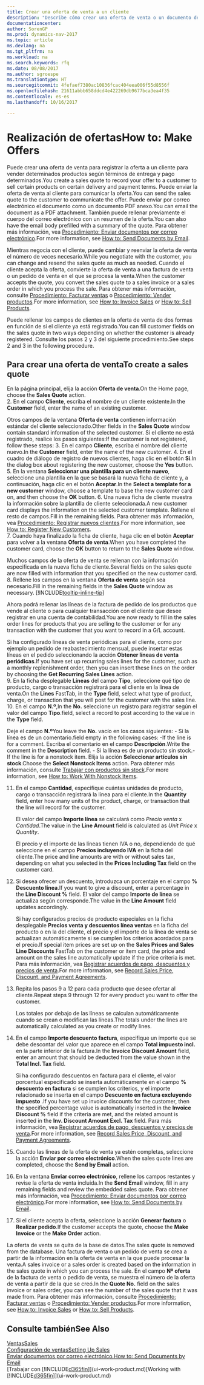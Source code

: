 ```yaml
---
title: Crear una oferta de venta a un cliente
description: "Describe cómo crear una oferta de venta o un documento de solicitud de propuesta (RFQ) para registrar la oferta a un cliente para vender productos con determinadas condiciones."
documentationcenter: 
author: SorenGP
ms.prod: dynamics-nav-2017
ms.topic: article
ms.devlang: na
ms.tgt_pltfrm: na
ms.workload: na
ms.search.keywords: rfq
ms.date: 08/08/2017
ms.author: sgroespe
ms.translationtype: HT
ms.sourcegitcommit: 4fefaef7380ac10836fcac404eea006f55d8556f
ms.openlocfilehash: 21611abbb658ddcd4e422269db9677bca3ea4f35
ms.contentlocale: es-es
ms.lasthandoff: 10/16/2017

---
```

# <a name="how-to-make-offers"></a><span data-ttu-id="5d2c1-103">Realización de ofertas</span><span class="sxs-lookup"><span data-stu-id="5d2c1-103">How to: Make Offers</span></span>
<span data-ttu-id="5d2c1-104">Puede crear una oferta de venta para registrar la oferta a un cliente para vender determinados productos según términos de entrega y pago determinados.</span><span class="sxs-lookup"><span data-stu-id="5d2c1-104">You create a sales quote to record your offer to a customer to sell certain products on certain delivery and payment terms.</span></span> <span data-ttu-id="5d2c1-105">Puede enviar la oferta de venta al cliente para comunicar la oferta.</span><span class="sxs-lookup"><span data-stu-id="5d2c1-105">You can send the sales quote to the customer to communicate the offer.</span></span> <span data-ttu-id="5d2c1-106">Puede enviar por correo electrónico el documento como un documento PDF anexo.</span><span class="sxs-lookup"><span data-stu-id="5d2c1-106">You can email the document as a PDF attachment.</span></span> <span data-ttu-id="5d2c1-107">También puede rellenar previamente el cuerpo del correo electrónico con un resumen de la oferta.</span><span class="sxs-lookup"><span data-stu-id="5d2c1-107">You can also have the email body prefilled with a summary of the quote.</span></span> <span data-ttu-id="5d2c1-108">Para obtener más información, vea [Procedimiento: Enviar documentos por correo electrónico](ui-how-send-documents-email.md).</span><span class="sxs-lookup"><span data-stu-id="5d2c1-108">For more information, see [How to: Send Documents by Email](ui-how-send-documents-email.md).</span></span>

<span data-ttu-id="5d2c1-109">Mientras negocia con el cliente, puede cambiar y reenviar la oferta de venta el número de veces necesario.</span><span class="sxs-lookup"><span data-stu-id="5d2c1-109">While you negotiate with the customer, you can change and resend the sales quote as much as needed.</span></span> <span data-ttu-id="5d2c1-110">Cuando el cliente acepta la oferta, convierte la oferta de venta a una factura de venta o un pedido de venta en el que se procesa la venta.</span><span class="sxs-lookup"><span data-stu-id="5d2c1-110">When the customer accepts the quote, you convert the sales quote to a sales invoice or a sales order in which you process the sale.</span></span> <span data-ttu-id="5d2c1-111">Para obtener más información, consulte [Procedimiento: Facturar ventas](sales-how-invoice-sales.md) o [Procedimiento: Vender productos](sales-how-sell-products.md).</span><span class="sxs-lookup"><span data-stu-id="5d2c1-111">For more information, see [How to: Invoice Sales](sales-how-invoice-sales.md) or [How to: Sell Products](sales-how-sell-products.md).</span></span>

<span data-ttu-id="5d2c1-112">Puede rellenar los campos de clientes en la oferta de venta de dos formas en función de si el cliente ya está registrado.</span><span class="sxs-lookup"><span data-stu-id="5d2c1-112">You can fill customer fields on the sales quote in two ways depending on whether the customer is already registered.</span></span> <span data-ttu-id="5d2c1-113">Consulte los pasos 2 y 3 del siguiente procedimiento.</span><span class="sxs-lookup"><span data-stu-id="5d2c1-113">See steps 2 and 3 in the following procedure.</span></span>

## <a name="to-create-a-sales-quote"></a><span data-ttu-id="5d2c1-114">Para crear una oferta de venta</span><span class="sxs-lookup"><span data-stu-id="5d2c1-114">To create a sales quote</span></span>
<span data-ttu-id="5d2c1-115">En la página principal, elija la acción **Oferta de venta**.</span><span class="sxs-lookup"><span data-stu-id="5d2c1-115">On the Home page,  choose the **Sales Quote** action.</span></span>  
2. <span data-ttu-id="5d2c1-116">En el campo **Cliente**, escriba el nombre de un cliente existente.</span><span class="sxs-lookup"><span data-stu-id="5d2c1-116">In the **Customer** field, enter the name of an existing customer.</span></span>

   <span data-ttu-id="5d2c1-117">Otros campos de la ventana **Oferta de venta** contienen información estándar del cliente seleccionado.</span><span class="sxs-lookup"><span data-stu-id="5d2c1-117">Other fields in the **Sales Quote** window contain standard information of the selected customer.</span></span> <span data-ttu-id="5d2c1-118">Si el cliente no está registrado, realice los pasos siguientes:</span><span class="sxs-lookup"><span data-stu-id="5d2c1-118">If the customer is not registered, follow these steps:</span></span>
3. <span data-ttu-id="5d2c1-119">En el campo **Cliente**, escriba el nombre del cliente nuevo.</span><span class="sxs-lookup"><span data-stu-id="5d2c1-119">In the **Customer** field, enter the name of the new customer.</span></span>
4. <span data-ttu-id="5d2c1-120">En el cuadro de diálogo de registro de nuevos clientes, haga clic en el botón **Sí**.</span><span class="sxs-lookup"><span data-stu-id="5d2c1-120">In the dialog box about registering the new customer, choose the **Yes** button.</span></span>
5. <span data-ttu-id="5d2c1-121">En la ventana **Seleccionar una plantilla para un cliente nuevo**, seleccione una plantilla en la que se basará la nueva ficha de cliente y, a continuación, haga clic en el botón **Aceptar**.</span><span class="sxs-lookup"><span data-stu-id="5d2c1-121">In the **Select a template for a new customer** window, choose a template to base the new customer card on, and then choose the **OK** button.</span></span>
6. <span data-ttu-id="5d2c1-122">Una nueva ficha de cliente muestra la información sobre la plantilla de cliente seleccionada.</span><span class="sxs-lookup"><span data-stu-id="5d2c1-122">A new customer card displays the information on the selected customer template.</span></span> <span data-ttu-id="5d2c1-123">Rellene el resto de campos.</span><span class="sxs-lookup"><span data-stu-id="5d2c1-123">Fill in the remaining fields.</span></span> <span data-ttu-id="5d2c1-124">Para obtener más información, vea [Procedimiento: Registrar nuevos clientes](sales-how-register-new-customers.md).</span><span class="sxs-lookup"><span data-stu-id="5d2c1-124">For more information, see [How to: Register New Customers](sales-how-register-new-customers.md).</span></span>  
7. <span data-ttu-id="5d2c1-125">Cuando haya finalizado la ficha de cliente, haga clic en el botón **Aceptar** para volver a la ventana **Oferta de venta**.</span><span class="sxs-lookup"><span data-stu-id="5d2c1-125">When you have completed the customer card, choose the **OK** button to return to the **Sales Quote** window.</span></span>

   <span data-ttu-id="5d2c1-126">Muchos campos de la oferta de venta se rellenan con la información especificada en la nueva ficha de cliente.</span><span class="sxs-lookup"><span data-stu-id="5d2c1-126">Several fields on the sales quote are now filled with information that you specified on the new customer card.</span></span>  
8. <span data-ttu-id="5d2c1-127">Rellene los campos en la ventana **Oferta de venta** según sea necesario.</span><span class="sxs-lookup"><span data-stu-id="5d2c1-127">Fill in the remaining fields in the **Sales Quote** window as necessary.</span></span> [!INCLUDE[tooltip-inline-tip](includes/tooltip-inline-tip_md.md)]  

<span data-ttu-id="5d2c1-128">Ahora podrá rellenar las líneas de la factura de pedido de los productos que vende al cliente o para cualquier transacción con el cliente que desee registrar en una cuenta de contabilidad.</span><span class="sxs-lookup"><span data-stu-id="5d2c1-128">You are now ready to fill in the sales order lines for products that you are selling to the customer or for any transaction with the customer that you want to record in a G/L account.</span></span>   

<span data-ttu-id="5d2c1-129">Si ha configurado líneas de venta periódicas para el cliente, como por ejemplo un pedido de reabastecimiento mensual, puede insertar estas líneas en el pedido seleccionando la acción **Obtener líneas de venta periódicas**.</span><span class="sxs-lookup"><span data-stu-id="5d2c1-129">If you have set up recurring sales lines for the customer, such as a monthly replenishment order, then you can insert these lines on the order by choosing the **Get Recurring Sales Lines** action.</span></span>  
9. <span data-ttu-id="5d2c1-130">En la ficha desplegable **Líneas** del campo **Tipo**, seleccione qué tipo de producto, cargo o transacción registrará para el cliente en la línea de venta.</span><span class="sxs-lookup"><span data-stu-id="5d2c1-130">On the **Lines** FastTab, in the **Type** field, select what type of product, charge, or transaction that you will post for the customer with the sales line.</span></span>
10. <span data-ttu-id="5d2c1-131">En el campo **N.º**,</span><span class="sxs-lookup"><span data-stu-id="5d2c1-131">In the **No.**</span></span> <span data-ttu-id="5d2c1-132">seleccione un registro para registrar según el valor del campo **Tipo**.</span><span class="sxs-lookup"><span data-stu-id="5d2c1-132">field, select a record to post according to the value in the **Type** field.</span></span>

 <span data-ttu-id="5d2c1-133">Deje el campo **N.º**</span><span class="sxs-lookup"><span data-stu-id="5d2c1-133">You leave the **No.**</span></span> <span data-ttu-id="5d2c1-134">vacío en los casos siguientes: - Si la línea es de un comentario.</span><span class="sxs-lookup"><span data-stu-id="5d2c1-134">field empty in the following cases: -If the line is for a comment.</span></span> <span data-ttu-id="5d2c1-135">Escriba el comentario en el campo **Descripción**.</span><span class="sxs-lookup"><span data-stu-id="5d2c1-135">Write the comment in the **Description** field.</span></span>
 <span data-ttu-id="5d2c1-136">- Si la línea es de un producto sin stock.</span><span class="sxs-lookup"><span data-stu-id="5d2c1-136">-If the line is for a nonstock item.</span></span> <span data-ttu-id="5d2c1-137">Elija la acción **Seleccionar artículos sin stock**.</span><span class="sxs-lookup"><span data-stu-id="5d2c1-137">Choose the **Select Nonstock Items** action.</span></span> <span data-ttu-id="5d2c1-138">Para obtener más información, consulte [Trabajar con productos sin stock](inventory-how-work-nonstock-items.md).</span><span class="sxs-lookup"><span data-stu-id="5d2c1-138">For more information, see [How to: Work With Nonstock Items](inventory-how-work-nonstock-items.md).</span></span>

11. <span data-ttu-id="5d2c1-139">En el campo **Cantidad**, especifique cuántas unidades de producto, cargo o transacción registrará la línea para el cliente.</span><span class="sxs-lookup"><span data-stu-id="5d2c1-139">In the **Quantity** field, enter how many units of the product, charge, or transaction that the line will record for the customer.</span></span>

    <span data-ttu-id="5d2c1-140">El valor del campo **Importe línea** se calculará como *Precio venta* x *Cantidad*.</span><span class="sxs-lookup"><span data-stu-id="5d2c1-140">The value in the **Line Amount** field is calculated as *Unit Price* x *Quantity*.</span></span>  

    <span data-ttu-id="5d2c1-141">El precio y el importe de las líneas tienen IVA o no, dependiendo de qué seleccione en el campo **Precios incluyendo IVA** en la ficha del cliente.</span><span class="sxs-lookup"><span data-stu-id="5d2c1-141">The price and line amounts are with or without sales tax, depending on what you selected in the **Prices Including Tax** field on the customer card.</span></span>  
12. <span data-ttu-id="5d2c1-142">Si desea ofrecer un descuento, introduzca un porcentaje en el campo **% Descuento línea**.</span><span class="sxs-lookup"><span data-stu-id="5d2c1-142">If you want to give a discount, enter a percentage in the **Line Discount %** field.</span></span> <span data-ttu-id="5d2c1-143">El valor del campo **Importe de línea** se actualiza según corresponde.</span><span class="sxs-lookup"><span data-stu-id="5d2c1-143">The value in the **Line Amount** field updates accordingly.</span></span>  

    <span data-ttu-id="5d2c1-144">Si hay configurados precios de producto especiales en la ficha desplegable **Precios venta y descuentos línea ventas** en la ficha del producto o en la del cliente, el precio y el importe de la línea de venta se actualizan automáticamente si se cumplen los criterios acordados para el precio.</span><span class="sxs-lookup"><span data-stu-id="5d2c1-144">If special item prices are set up on the **Sales Prices and Sales Line Discounts** FastTab on the customer or item card, the price and amount on the sales line automatically update if the price criteria is met.</span></span> <span data-ttu-id="5d2c1-145">Para más información, vea [Registrar acuerdos de pago, descuentos y precios de venta](sales-how-record-sales-price-discount-payment-agreements.md).</span><span class="sxs-lookup"><span data-stu-id="5d2c1-145">For more information, see [Record Sales Price, Discount, and Payment Agreements](sales-how-record-sales-price-discount-payment-agreements.md).</span></span>  
13. <span data-ttu-id="5d2c1-146">Repita los pasos 9 a 12 para cada producto que desee ofertar al cliente.</span><span class="sxs-lookup"><span data-stu-id="5d2c1-146">Repeat steps 9 through 12 for every product you want to offer the customer.</span></span>  

    <span data-ttu-id="5d2c1-147">Los totales por debajo de las líneas se calculan automáticamente cuando se crean o modifican las líneas.</span><span class="sxs-lookup"><span data-stu-id="5d2c1-147">The totals under the lines are automatically calculated as you create or modify lines.</span></span>  
14. <span data-ttu-id="5d2c1-148">En el campo **Importe descuento factura**, especifique un importe que se debe descontar del valor que aparece en el campo **Total impuesto incl.** en la parte inferior de la factura.</span><span class="sxs-lookup"><span data-stu-id="5d2c1-148">In the **Invoice Discount Amount** field, enter an amount that should be deducted from the value shown in the **Total Incl. Tax** field.</span></span>

    <span data-ttu-id="5d2c1-149">Si ha configurado descuentos en factura para el cliente, el valor porcentual especificado se inserta automáticamente en el campo **% descuento en factura** si se cumplen los criterios, y el importe relacionado se inserta en el campo **Descuento en factura excluyendo impuesto** .</span><span class="sxs-lookup"><span data-stu-id="5d2c1-149">If you have set up invoice discounts for the customer, then the specified percentage value is automatically inserted in the **Invoice Discount %** field if the criteria are met, and the related amount is inserted in the **Inv. Discount Amount Excl. Tax** field.</span></span> <span data-ttu-id="5d2c1-150">Para más información, vea [Registrar acuerdos de pago, descuentos y precios de venta](sales-how-record-sales-price-discount-payment-agreements.md).</span><span class="sxs-lookup"><span data-stu-id="5d2c1-150">For more information, see [Record Sales Price, Discount, and Payment Agreements](sales-how-record-sales-price-discount-payment-agreements.md).</span></span>
15. <span data-ttu-id="5d2c1-151">Cuando las líneas de la oferta de venta ya estén completas, seleccione la acción **Enviar por correo electrónico**.</span><span class="sxs-lookup"><span data-stu-id="5d2c1-151">When the sales quote lines are completed, choose the **Send by Email** action.</span></span>
16. <span data-ttu-id="5d2c1-152">En la ventana **Enviar correo electrónico**, rellene los campos restantes y revise la oferta de venta incluida.</span><span class="sxs-lookup"><span data-stu-id="5d2c1-152">In the **Send Email** window, fill in any remaining fields and review the embedded sales quote.</span></span> <span data-ttu-id="5d2c1-153">Para obtener más información, vea [Procedimiento: Enviar documentos por correo electrónico](ui-how-send-documents-email.md).</span><span class="sxs-lookup"><span data-stu-id="5d2c1-153">For more information, see [How to: Send Documents by Email](ui-how-send-documents-email.md).</span></span>
17. <span data-ttu-id="5d2c1-154">Si el cliente acepta la oferta, seleccione la acción **Generar factura** o **Realizar pedido**.</span><span class="sxs-lookup"><span data-stu-id="5d2c1-154">If the customer accepts the quote, choose the **Make Invoice** or the **Make Order** action.</span></span>

<span data-ttu-id="5d2c1-155">La oferta de venta se quita de la base de datos.</span><span class="sxs-lookup"><span data-stu-id="5d2c1-155">The sales quote is removed from the database.</span></span> <span data-ttu-id="5d2c1-156">Una factura de venta o un pedido de venta se crea a partir de la información en la oferta de venta en la que puede procesar la venta.</span><span class="sxs-lookup"><span data-stu-id="5d2c1-156">A sales invoice or a sales order is created based on the information in the sales quote in which you can process the sale.</span></span> <span data-ttu-id="5d2c1-157">En el campo **Nº oferta** de la factura de venta o pedido de venta, se muestra el número de la oferta de venta a partir de la que se creó.</span><span class="sxs-lookup"><span data-stu-id="5d2c1-157">In the **Quote No.** field on the sales invoice or sales order, you can see the number of the sales quote that it was made from.</span></span> <span data-ttu-id="5d2c1-158">Para obtener más información, consulte [Procedimiento: Facturar ventas](sales-how-invoice-sales.md) o [Procedimiento: Vender productos](sales-how-sell-products.md).</span><span class="sxs-lookup"><span data-stu-id="5d2c1-158">For more information, see [How to: Invoice Sales](sales-how-invoice-sales.md) or [How to: Sell Products](sales-how-sell-products.md).</span></span>

## <a name="see-also"></a><span data-ttu-id="5d2c1-159">Consulte también</span><span class="sxs-lookup"><span data-stu-id="5d2c1-159">See Also</span></span>
[<span data-ttu-id="5d2c1-160">Ventas</span><span class="sxs-lookup"><span data-stu-id="5d2c1-160">Sales</span></span>](sales-manage-sales.md)  
[<span data-ttu-id="5d2c1-161">Configuración de ventas</span><span class="sxs-lookup"><span data-stu-id="5d2c1-161">Setting Up Sales</span></span>](sales-setup-sales.md)  
[<span data-ttu-id="5d2c1-162">Enviar documentos por correo electrónico.</span><span class="sxs-lookup"><span data-stu-id="5d2c1-162">How to: Send Documents by Email</span></span>](ui-how-send-documents-email.md)  
<span data-ttu-id="5d2c1-163">[Trabajar con [!INCLUDE[d365fin](includes/d365fin_md.md)]](ui-work-product.md)</span><span class="sxs-lookup"><span data-stu-id="5d2c1-163">[Working with [!INCLUDE[d365fin](includes/d365fin_md.md)]](ui-work-product.md)</span></span>

